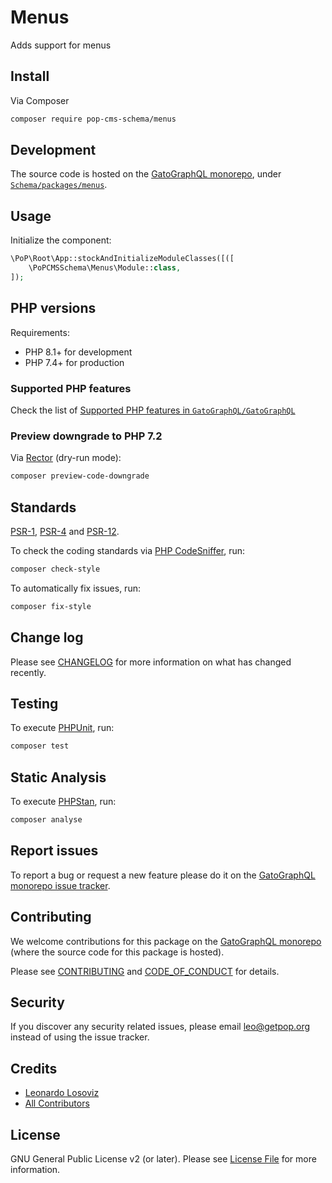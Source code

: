 # Menus

<!--
[![Build Status][ico-travis]][link-travis]
[![Quality Score][ico-code-quality]][link-code-quality]
[![Software License][ico-license]](LICENSE.md)
[![Latest Version on Packagist][ico-version]][link-packagist]
[![Coverage Status][ico-scrutinizer]][link-scrutinizer]
[![Total Downloads][ico-downloads]][link-downloads]
-->

Adds support for menus

## Install

Via Composer

``` bash
composer require pop-cms-schema/menus
```

## Development

The source code is hosted on the [GatoGraphQL monorepo](https://github.com/GatoGraphQL/GatoGraphQL), under [`Schema/packages/menus`](https://github.com/GatoGraphQL/GatoGraphQL/tree/master/layers/Schema/packages/menus).

## Usage

Initialize the component:

``` php
\PoP\Root\App::stockAndInitializeModuleClasses([([
    \PoPCMSSchema\Menus\Module::class,
]);
```

## PHP versions

Requirements:

- PHP 8.1+ for development
- PHP 7.4+ for production

### Supported PHP features

Check the list of [Supported PHP features in `GatoGraphQL/GatoGraphQL`](https://github.com/GatoGraphQL/GatoGraphQL/blob/master/docs/supported-php-features.md)

### Preview downgrade to PHP 7.2

Via [Rector](https://github.com/rectorphp/rector) (dry-run mode):

```bash
composer preview-code-downgrade
```

## Standards

[PSR-1](https://www.php-fig.org/psr/psr-1), [PSR-4](https://www.php-fig.org/psr/psr-4) and [PSR-12](https://www.php-fig.org/psr/psr-12).

To check the coding standards via [PHP CodeSniffer](https://github.com/squizlabs/PHP_CodeSniffer), run:

``` bash
composer check-style
```

To automatically fix issues, run:

``` bash
composer fix-style
```

## Change log

Please see [CHANGELOG](CHANGELOG.md) for more information on what has changed recently.

## Testing

To execute [PHPUnit](https://phpunit.de/), run:

``` bash
composer test
```

## Static Analysis

To execute [PHPStan](https://github.com/phpstan/phpstan), run:

``` bash
composer analyse
```

## Report issues

To report a bug or request a new feature please do it on the [GatoGraphQL monorepo issue tracker](https://github.com/GatoGraphQL/GatoGraphQL/issues).

## Contributing

We welcome contributions for this package on the [GatoGraphQL monorepo](https://github.com/GatoGraphQL/GatoGraphQL) (where the source code for this package is hosted).

Please see [CONTRIBUTING](CONTRIBUTING.md) and [CODE_OF_CONDUCT](CODE_OF_CONDUCT.md) for details.

## Security

If you discover any security related issues, please email leo@getpop.org instead of using the issue tracker.

## Credits

- [Leonardo Losoviz][link-author]
- [All Contributors][link-contributors]

## License

GNU General Public License v2 (or later). Please see [License File](LICENSE.md) for more information.

[ico-version]: https://img.shields.io/packagist/v/pop-cms-schema/menus.svg?style=flat-square
[ico-license]: https://img.shields.io/badge/license-GPLv2-brightgreen.svg?style=flat-square
[ico-travis]: https://img.shields.io/travis/pop-cms-schema/menus/master.svg?style=flat-square
[ico-scrutinizer]: https://img.shields.io/scrutinizer/coverage/g/pop-cms-schema/menus.svg?style=flat-square
[ico-code-quality]: https://img.shields.io/scrutinizer/g/pop-cms-schema/menus.svg?style=flat-square
[ico-downloads]: https://img.shields.io/packagist/dt/pop-cms-schema/menus.svg?style=flat-square

[link-packagist]: https://packagist.org/packages/pop-cms-schema/menus
[link-travis]: https://travis-ci.org/pop-cms-schema/menus
[link-scrutinizer]: https://scrutinizer-ci.com/g/pop-cms-schema/menus/code-structure
[link-code-quality]: https://scrutinizer-ci.com/g/pop-cms-schema/menus
[link-downloads]: https://packagist.org/packages/pop-cms-schema/menus
[link-author]: https://github.com/leoloso
[link-contributors]: ../../../../../../contributors
